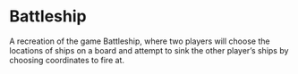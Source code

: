 # Battleship
A recreation of the game Battleship, where two players will choose the locations of ships on a board and attempt to sink the other player’s ships by choosing coordinates to fire at.
